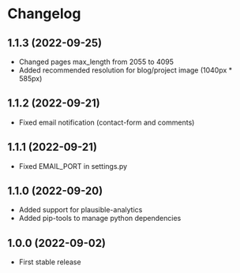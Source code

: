 # Changelog

## 1.1.3 (2022-09-25)

- Changed pages max_length from 2055 to 4095
- Added recommended resolution for blog/project image (1040px * 585px)

## 1.1.2 (2022-09-21)

- Fixed email notification (contact-form and comments)

## 1.1.1 (2022-09-21)

- Fixed EMAIL_PORT in settings.py

## 1.1.0 (2022-09-20)

- Added support for plausible-analytics
- Added pip-tools to manage python dependencies

## 1.0.0 (2022-09-02)

- First stable release
